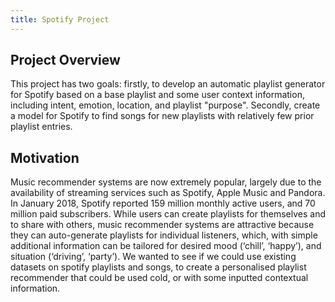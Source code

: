 ```yaml
---
title: Spotify Project
---
```


## Project Overview

This project has two goals: firstly, to develop an automatic playlist generator for Spotify based on a base playlist and some user context information, including intent, emotion, location, and playlist "purpose". Secondly, create a model for Spotify to find songs for new playlists with relatively few prior playlist entries.

## Motivation

Music recommender systems are now extremely popular, largely due to the availability of streaming services such as Spotify, Apple Music and Pandora. In January 2018, Spotify reported 159 million monthly active users, and 70 million paid subscribers.  While users can create playlists for themselves and to share with others, music recommender systems are attractive because they can auto-generate playlists for individual listeners, which, with simple additional information can be tailored for desired mood (‘chill’, ‘happy’), and situation (‘driving’, ‘party’).  We wanted to see if we could use existing datasets on spotify playlists and songs, to create a personalised playlist recommender that could be used cold, or with some inputted contextual information. 




```python

```


